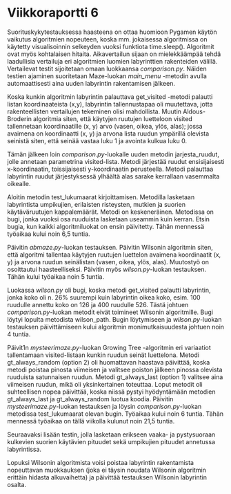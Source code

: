 # Viikkoraportti 6
Suorituskykytestauksessa haasteena on ottaa huomioon Pygamen käytön vaikutus algoritmien nopeuteen, koska mm. jokaisessa algoritmissa on käytetty visualisoinnin selkeyden vuoksi funktiota time.sleep(). Algoritmit ovat myös kohtalaisen hitaita. Aikavertailun sijaan on mielekkäämpää tehdä laadullisia vertailuja eri algoritmien luomien labyrinttien rakenteiden välillä. Vertailevat testit sijoitetaan omaan luokkaansa _comparison.py_. Näiden testien ajaminen suoritetaan Maze-luokan _main_menu_ -metodin avulla automaattisesti aina uuden labyrintin rakentamisen jälkeen.

Koska kunkin algoritmin labyrintin palauttava get_visited -metodi palautti listan koordinaateista (x,y), labyrintin tallennustapaa oli muutettava, jotta rakenteellisten vertailujen tekeminen olisi mahdollista. Muutin Aldous-Broderin algoritmia siten, että käytyjen ruutujen luetteloon visited tallennetaan koordinaatille (x, y) arvo (vasen, oikea, ylös, alas); jossa avaimena on koordinaatti (x, y) ja arvona lista ruudun ympärillä olevista seinistä siten, että seinää vastaa luku 1 ja avointa kulkua luku 0.

Tämän jälkeen loin _comparison.py_-luokalle uuden metodin jarjesta_ruudut, jolle annetaan parametrina visited-lista. Metodi järjestää ruudut ensisijaisesti x-koordinaatin, toissijaisesti y-koordinaatin perusteella. Metodi palauttaa labyrintin ruudut järjestyksessä ylhäältä alas sarake kerrallaan vasemmalta oikealle.

Aloitin metodin test_lukumaarat kirjoittamisen. Metodilla lasketaan labyrintista umpikujien, erilaisten risteysten, mutkien ja suorien käytäväruutujen kappalemäärät. Metodi on keskeneräinen. Metodissa on bugi, jonka vuoksi osa ruuduista lasketaan useammin kuin kerran. Etsin bugia, kun kaikki algoritmiluokat on ensin päivitetty. Tähän mennessä työaikaa kului noin 6,5 tuntia. 

Päivitin _abmaze.py_-luokan testauksen. Päivitin Wilsonin algoritmin siten, että algoritmi tallentaa käytyjen ruutujen luettelon avaimena koordinaatit (x, y) ja arvona ruudun seinälistan (vasen, oikea, ylös, alas). Muutostyö on osoittautui haasteelliseksi. Päivitin myös _wilson.py_-luokan testauksen. Tähän kului työaikaa noin 5 tuntia.

Luokassa _wilson.py_ oli bugi, koska metodi get_visited palautti labyrintin, jonka koko oli n. 26% suurempi kuin labyrintin oikea koko, esim. 100 ruudulle annettu koko on 126 ja 400 ruudulle 526. Tästä johtuen _comparison.py_-luokan metodit eivät toimineet Wilsonin algoritmille. Bugi löytyi lopulta metodista wilson_path. Bugin löytymiseen ja _wilson.py_-luokan testauksen päivittämiseen kului algoritmin monimutkaisuudesta johtuen noin 4 tuntia.

Päivit1n _mysteerimaze.py_-luokan Growing Tree -algoritmin eri variaatiot tallentamaan visited-listaan kunkin ruudun seinät luettelona. Metodi gt_always_random (option 2) oli huomattavan haastava päivittää, koska metodi poistaa pinosta viimeisen ja valitsee poiston jälkeen pinossa olevista ruuduista satunnaisen ruudun. Metodi gt_always_last (option 1) valitsee aina viimeisen ruudun, mikä oli yksinkertainen toteuttaa. Loput metodit oli suhteellisen nopea päivittää, koska niissä pystyi hyödyntämään metodien gt_always_last ja gt_always_random luotua koodia. Päivitin _mysteerimaze.py_-luokan testauksen ja löysin _comparison.py_-luokan metodissa test_lukumaarat olevan bugin. Työaikaa kului noin 6 tuntia. Tähän mennessä työaikaa on tällä viikolla kulunut noin 21,5 tuntia.

Seuraavaksi lisään testin, jolla lasketaan erikseen vaaka- ja pystysuoraan kulkevien suorien käytävien pituudet sekä umpikujien pituudet annetussa labyrintissa.

Lopuksi Wilsonin algoritmista voisi poistaa labyrintin rakentamista nopeuttavan muokkauksen (joka ei täysin noudata Wilsonin algoritmin erittäin hidasta alkuvaihetta) ja päivittää testauksen Wilsonin labyrintin osalta.